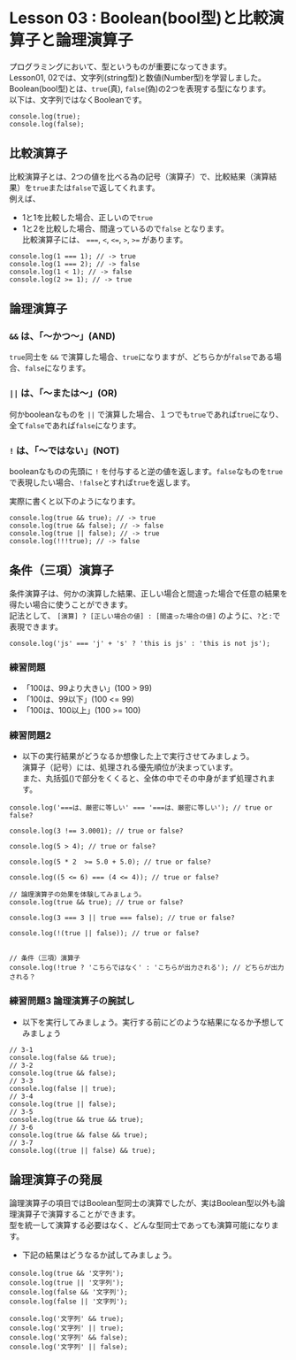 # Lesson 03 : Boolean(bool型)と比較演算子と論理演算子

プログラミングにおいて、型というものが重要になってきます。   
Lesson01, 02では、文字列(string型)と数値(Number型)を学習しました。   
Boolean(bool型)とは、`true`(真), `false`(偽)の2つを表現する型になります。   
以下は、文字列ではなくBooleanです。
```
console.log(true);
console.log(false);
```

## 比較演算子
比較演算子とは、2つの値を比べる為の記号（演算子）で、比較結果（演算結果）を`true`または`false`で返してくれます。   
例えば、  
- 1と1を比較した場合、正しいので`true`
- 1と2を比較した場合、間違っているので`false`
となります。  
比較演算子には、 `===`, `<`, `<=`, `>`, `>=` があります。
```
console.log(1 === 1); // -> true
console.log(1 === 2); // -> false
console.log(1 < 1); // -> false
console.log(2 >= 1); // -> true
```

## 論理演算子
### `&&` は、「〜かつ〜」(AND)
`true`同士を `&&` で演算した場合、`true`になりますが、どちらかが`false`である場合、`false`になります。

### `||` は、「〜または〜」(OR)
何かbooleanなものを `||` で演算した場合、１つでも`true`であれば`true`になり、全て`false`であれば`false`になります。

### `!` は、「〜ではない」(NOT)
booleanなものの先頭に `!` を付与すると逆の値を返します。`false`なものを`true`で表現したい場合、`!false`とすれば`true`を返します。

実際に書くと以下のようになります。
```
console.log(true && true); // -> true
console.log(true && false); // -> false
console.log(true || false); // -> true
console.log(!!!true); // -> false
```

## 条件（三項）演算子
条件演算子は、何かの演算した結果、正しい場合と間違った場合で任意の結果を得たい場合に使うことができます。  
記法として、 `[演算] ? [正しい場合の値] : [間違った場合の値]` のように、`?`と`:`で表現できます。  
```
console.log('js' === 'j' + 's' ? 'this is js' : 'this is not js');
```

### 練習問題   
- 「100は、99より大きい」(100 > 99)
- 「100は、99以下」(100 <= 99)
- 「100は、100以上」(100 >= 100)

### 練習問題2   
- 以下の実行結果がどうなるか想像した上で実行させてみましょう。  
演算子（記号）には、処理される優先順位が決まっています。  
また、丸括弧()で部分をくくると、全体の中でその中身がまず処理されます。  

```
console.log('===は、厳密に等しい' === '===は、厳密に等しい'); // true or false?

console.log(3 !== 3.0001); // true or false?

console.log(5 > 4); // true or false?

console.log(5 * 2  >= 5.0 + 5.0); // true or false?

console.log((5 <= 6) === (4 <= 4)); // true or false?

// 論理演算子の効果を体験してみましょう。
console.log(true && true); // true or false?

console.log(3 === 3 || true === false); // true or false?

console.log(!(true || false)); // true or false?


// 条件（三項）演算子
console.log(!true ? 'こちらではなく' : 'こちらが出力される'); // どちらが出力される？
```

### 練習問題3 論理演算子の腕試し
- 以下を実行してみましょう。実行する前にどのような結果になるか予想してみましょう  

```
// 3-1
console.log(false && true);
// 3-2
console.log(true && false);
// 3-3
console.log(false || true);
// 3-4
console.log(true || false);
// 3-5
console.log(true && true && true);
// 3-6
console.log(true && false && true);
// 3-7
console.log((true || false) && true);
```

## 論理演算子の発展
論理演算子の項目ではBoolean型同士の演算でしたが、実はBoolean型以外も論理演算子で演算することができます。  
型を統一して演算する必要はなく、どんな型同士であっても演算可能になります。

- 下記の結果はどうなるか試してみましょう。

```
console.log(true && '文字列');
console.log(true || '文字列');
console.log(false && '文字列');
console.log(false || '文字列');

console.log('文字列' && true);
console.log('文字列' || true);
console.log('文字列' && false);
console.log('文字列' || false);
```
